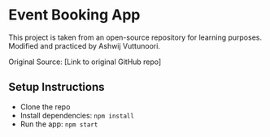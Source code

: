 # Event Booking App

This project is taken from an open-source repository for learning purposes.  
Modified and practiced by Ashwij Vuttunoori.

Original Source: [Link to original GitHub repo]

## Setup Instructions
- Clone the repo
- Install dependencies: `npm install`
- Run the app: `npm start`

